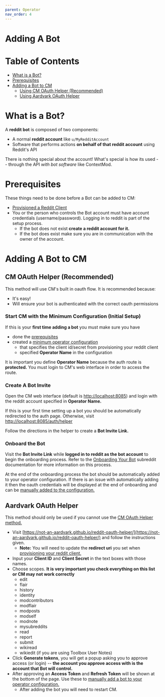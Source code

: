 ```yaml
---
parent: Operator
nav_order: 4
---
```


# Adding A Bot

# Table of Contents

* [What is a Bot?](#what-is-a-bot)
* [Prerequisites](#Prerequisites)
* [Adding a Bot to CM](#adding-a-bot-to-cm)
  * [Using CM OAuth Helper (Recommended)](#cm-oauth-helper-recommended)
  * [Using Aardvark OAuth Helper](#aardvark-oauth-helper)

# What is a Bot?

A **reddit bot** is composed of two components:

* A normal **reddit account** like `u/MyRedditAccount`
* Software that performs actions **on behalf of that reddit account** using Reddit's API

There is nothing special about the account! What's special is how its used -- through the API *with bot software* like ContextMod.

# Prerequisites

These things need to be done before a Bot can be added to CM:

* [Provisioned a Reddit Client](/docs/operator/README.md#provisioning-a-reddit-client)
* You or the person who controls the Bot account must have account credentials (username/password). Logging in to reddit is part of the setup process.
  * If the bot does not exist **create a reddit account for it.**
  * If the bot does exist make sure you are in communication with the owner of the account.

# Adding A Bot to CM

## CM OAuth Helper (Recommended)

This method will use CM's built in oauth flow. It is recommended because:

* It's easy!
* Will ensure your bot is authenticated with the correct oauth permissions

### Start CM with the Minimum Configuration (Initial Setup)

If this is your **first time adding a bot** you must make sure you have

* done the [prerequisites](#prerequisites)
* created a [minimum operator configuration](/docs/operator/configuration.md#minimum-config)
  * that specifies the client id/secret from provisioning your reddit client
  * specified **Operator Name** in the configuration

It is important you define **Operator Name** because the auth route is **protected.** You must login to CM's web interface in order to access the route.

### Create A Bot Invite

Open the CM web interface (default is [http://localhost:8085](http://localhost:8085)) and login with the reddit account specified in **Operator Name.**

If this is your first time setting up a bot you should be automatically redirected to the auth page. Otherwise, visit [http://localhost:8085/auth/helper](http://localhost:8085/auth/helper)

Follow the directions in the helper to create a **Bot Invite Link.**

### Onboard the Bot

Visit the **Bot Invite Link** while **logged in to reddit as the bot account** to begin the onboarding process. Refer to the [Onboarding Your Bot]() subreddit documentation for more information on this process.

At the end of the onboarding process the bot should be automatically added to your operator configuration. If there is an issue with automatically adding it then the oauth credentials will be displayed at the end of onboarding and can be [manually added to the configuration.](/docs/operator/configuration.md#manually-adding-a-bot)

## Aardvark OAuth Helper

This method should only be used if you cannot use the [CM OAuth Helper method.](#cm-oauth-helper-recommended)

* Visit [https://not-an-aardvark.github.io/reddit-oauth-helper/](https://not-an-aardvark.github.io/reddit-oauth-helper/) and follow the instructions given.
  * **Note:** You will need to update the **redirect uri** you set when [provisioning your reddit client.](/docs/operator/README.md#provisioning-a-reddit-client)
* Input your **Client ID** and **Client Secret** in the text boxes with those names.
* Choose scopes. **It is very important you check everything on this list or CM may not work correctly**
  * edit
  * flair
  * history
  * identity
  * modcontributors
  * modflair
  * modposts
  * modself
  * modnote
  * mysubreddits
  * read
  * report
  * submit
  * wikiread
  * wikiedit (if you are using Toolbox User Notes)
* Click **Generate tokens**, you will get a popup asking you to approve access (or login) -- **the account you approve access with is the account that Bot will control.**
* After approving an **Access Token** and **Refresh Token** will be shown at the bottom of the page. Use these to [manually add a bot to your operator configuration.](/docs/operator/configuration.md#manually-adding-a-bot)
  * After adding the bot you will need to restart CM.
